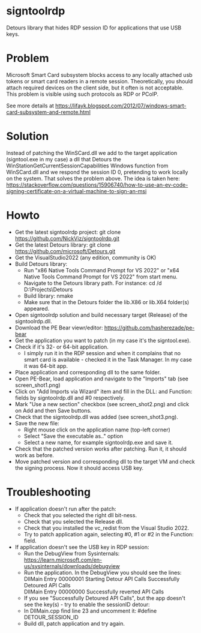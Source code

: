 # signtoolrdp

Detours library that hides RDP session ID for applications that use USB keys.

# Problem

Microsoft Smart Card subsystem blocks access to any locally attached usb tokens
or smart card readers in a remote session. Theoretically, you should attach required
devices on the client side, but it often is not acceptable. This problem is visible
using such protocols as RDP or PCoIP.

See more details at https://lifayk.blogspot.com/2012/07/windows-smart-card-subsystem-and-remote.html

# Solution

Instead of patching the WinSCard.dll we add to the target application (signtool.exe in my case)
a dll that Detours the WinStationGetCurrentSessionCapabilities Windows function from WinSCard.dll
and we respond the session ID 0, pretending to work locally on the system. That solves the problem above. 
The idea is taken here: https://stackoverflow.com/questions/15906740/how-to-use-an-ev-code-signing-certificate-on-a-virtual-machine-to-sign-an-msi

# Howto

* Get the latest signtoolrdp project: git clone https://github.com/NickViz/signtoolrdp.git
* Get the latest Detours library: git clone https://github.com/microsoft/Detours.git
* Get the VisualStudio2022 (any edition, community is OK)
* Build Detours library:
  - Run "x86 Native Tools Command Prompt for VS 2022" or "x64 Native Tools Command Prompt for VS 2022" from start menu.
  - Navigate to the Detours library path. For instance: cd /d D:\Projects\Detours 
  - Build library: nmake
  - Make sure that in the Detours folder the lib.X86 or lib.X64 folder(s) appeared.
* Open signtoolrdp solution and build necessary target (Release) of the signtoolrdp.dll.
* Download the PE Bear viewr/editor: https://github.com/hasherezade/pe-bear
* Get the application you want to patch (in my case it's the signtool.exe).
* Check if it's 32- or 64-bit application.
  - I simply run it in the RDP session and when it complains that no smart card is available - checked it in the Task Manager. In my case it was 64-bit app.
* Place application and corresponding dll to the same folder.  
* Open PE-Bear, load application and navigate to the "Imports" tab (see screen_shot1.png)
* Click on "Add Imports via Wizard" item and fill in the DLL: and Function: fields by signtoolrdp.dll and #0 respectively.
* Mark "Use a new section" checkbox (see screen_shot2.png) and click on Add and then Save buttons.  
* Check that the signtoolrdp.dll was added (see screen_shot3.png).
* Save the new file:
  - Right mouse click on the application name (top-left corner)
  - Select "Save the executable as.." option
  - Select a new name, for example signtoolrdp.exe and save it.
* Check that the patched version works after patching. Run it, it should work as before.
* Move patched version and corresponding dll to the target VM and check the signing process. Now it should access USB key.

# Troubleshooting

* If application doesn't run after the patch:
  - Check that you selected the right dll bit-ness.
  - Check that you selected the Release dll.
  - Check that you installed the vc_redist from the Visual Studio 2022.
  - Try to patch application again, selecting #0, #1 or #2 in the Function: field.
* If application doesn't see the USB key in RDP session:
  - Run the DebugView from Sysinternals: https://learn.microsoft.com/en-us/sysinternals/downloads/debugview 
  - Run the application. In the DebugView you should see the lines:
DllMain Entry 00000001 
Starting Detour API Calls 
Successfully Detoured API Calls  
DllMain Entry 00000000 
Successfully reverted API Calls  
  - If you see "Successfully Detoured API Calls", but the app doesn't see the key(s) - try to enable the sessionID detour:
  - In DllMain.cpp find line 23 and uncomment it: #define DETOUR_SESSION_ID
  - Build dll, patch application and try again.
  
